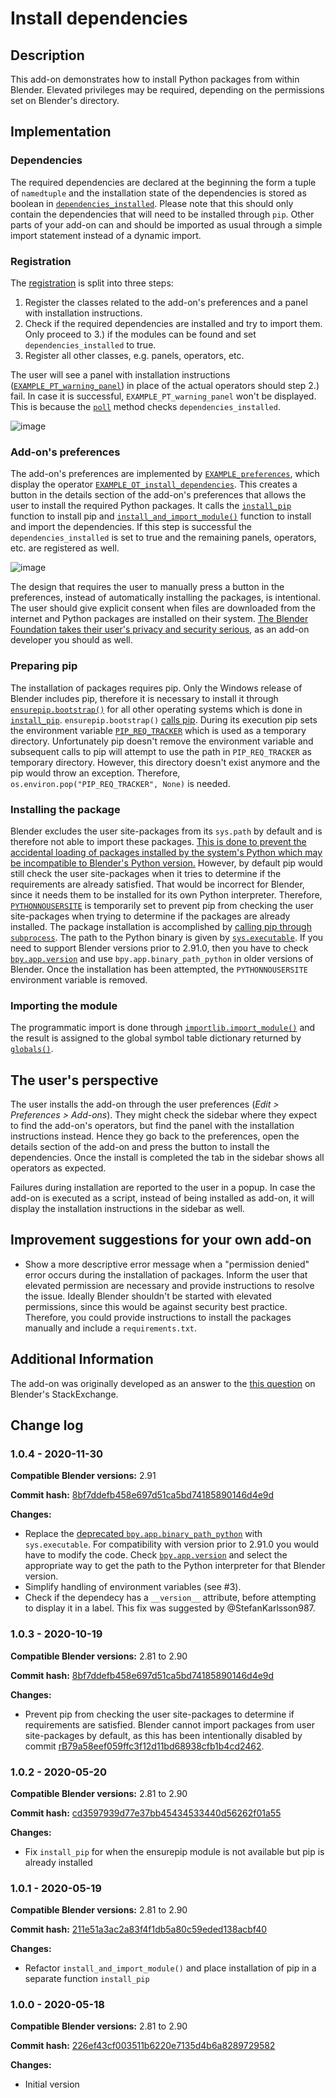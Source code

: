 # Install dependencies

## Description

This add-on demonstrates how to install Python packages from within Blender. Elevated privileges may be required, depending on the permissions set on Blender's directory.

## Implementation

### Dependencies

The required dependencies are declared at the beginning the form a tuple of `namedtuple` and the installation state of the dependencies is stored as boolean in 
[`dependencies_installed`](https://github.com/robertguetzkow/blender-python-examples/blob/4a3c99a843305b91e05db386559905b23cf6eb87/add-ons/install-dependencies/install-dependencies.py#L43). 
Please note that this should only contain the dependencies that will need to be installed through `pip`. Other parts of your add-on can and should be imported as usual through a simple import statement instead of a dynamic import.

### Registration

The [registration](https://github.com/robertguetzkow/blender-python-examples/blob/4a3c99a843305b91e05db386559905b23cf6eb87/add-ons/install-dependencies/install-dependencies.py#L236) is split into three steps:

1. Register the classes related to the add-on's preferences and a panel with installation instructions.
2. Check if the required dependencies are installed and try to import them. Only proceed to 3.) if the modules can be found and set `dependencies_installed` to true.
3. Register all other classes, e.g. panels, operators, etc.

The user will see a panel with installation instructions ([`EXAMPLE_PT_warning_panel`](https://github.com/robertguetzkow/blender-python-examples/blob/4a3c99a843305b91e05db386559905b23cf6eb87/add-ons/install-dependencies/install-dependencies.py#L158)) 
in place of the actual operators should step 2.) fail. In case it is successful, `EXAMPLE_PT_warning_panel` won't be displayed. This is because the 
[`poll`](https://github.com/robertguetzkow/blender-python-examples/blob/4a3c99a843305b91e05db386559905b23cf6eb87/add-ons/install-dependencies/install-dependencies.py#L165) method checks `dependencies_installed`.

![image](./imgs/install-instructions.png)

### Add-on's preferences

The add-on's preferences are implemented by [`EXAMPLE_preferences`](https://github.com/robertguetzkow/blender-python-examples/blob/4a3c99a843305b91e05db386559905b23cf6eb87/add-ons/install-dependencies/install-dependencies.py#L223), which display the 
operator [`EXAMPLE_OT_install_dependencies`](https://github.com/robertguetzkow/blender-python-examples/blob/4a3c99a843305b91e05db386559905b23cf6eb87/add-ons/install-dependencies/install-dependencies.py#L189). This creates a button in the details section 
of the add-on's preferences that allows the user to install the required Python packages. It calls the 
[`install_pip`](https://github.com/robertguetzkow/blender-python-examples/blob/4a3c99a843305b91e05db386559905b23cf6eb87/add-ons/install-dependencies/install-dependencies.py#L68) function to install pip and
[`install_and_import_module()`](https://github.com/robertguetzkow/blender-python-examples/blob/4a3c99a843305b91e05db386559905b23cf6eb87/add-ons/install-dependencies/install-dependencies.py#L89) function to install and import the dependencies. If this step is 
successful the `dependencies_installed` is set to true and the remaining panels, operators, etc. are registered as well.

![image](./imgs/user-preferences-pre-install.png)

The design that requires the user to manually press a button in the preferences, instead of automatically installing the packages, is intentional. The user should give explicit consent when files are
downloaded from the internet and Python packages are installed on their system. [The Blender Foundation takes their user's privacy and security serious](https://www.blender.org/about/license/), as an 
add-on developer you should as well.

### Preparing pip

The installation of packages requires pip. Only the Windows release of Blender includes pip, therefore it is necessary to install it through [`ensurepip.bootstrap()`](https://docs.python.org/3/library/ensurepip.html#ensurepip.bootstrap) for all other operating systems
which is done in [`install_pip`](https://github.com/robertguetzkow/blender-python-examples/blob/4a3c99a843305b91e05db386559905b23cf6eb87/add-ons/install-dependencies/install-dependencies.py#L68). `ensurepip.bootstrap()` 
[calls pip](https://github.com/python/cpython/blob/34b0598295284e3ff6cedf5c05e159ce1fa54d60/Lib/ensurepip/__init__.py#L35). During its execution pip sets the environment variable 
[`PIP_REQ_TRACKER`](https://github.com/pypa/pip/blob/326efa5c710ecf19acc3e1315477251a4cd4bd13/src/pip/_internal/req/req_tracker.py#L54) which is used as a temporary directory. Unfortunately pip doesn't remove the environment variable and subsequent calls to pip 
will attempt to use the path in `PIP_REQ_TRACKER` as temporary directory. However, this directory doesn't exist anymore and the pip would throw an exception. Therefore, `os.environ.pop("PIP_REQ_TRACKER", None)` is needed.

### Installing the package

Blender excludes the user site-packages from its `sys.path` by default and is therefore not able to import these packages. [This is done to prevent the accidental loading of packages installed by the system's Python which may be incompatible to Blender's Python version.](https://developer.blender.org/rB79a58eef059ffc3f12d11bd68938cfb1b4cd2462)
However, by default pip would still check the user site-packages when it tries to determine if the requirements are already satisfied. That would be incorrect for Blender, since it needs them to be installed for its own Python interpreter.
Therefore, [`PYTHONNOUSERSITE`](https://docs.python.org/3/using/cmdline.html#envvar-PYTHONNOUSERSITE) is temporarily set to prevent pip from checking the user site-packages when trying to determine if the packages are already 
installed. The package installation is accomplished by [calling pip through `subprocess`](https://github.com/robertguetzkow/blender-python-examples/blob/4a3c99a843305b91e05db386559905b23cf6eb87/add-ons/install-dependencies/install-dependencies.py#L117). The path to the 
Python binary is given by [`sys.executable`](https://developer.blender.org/rB04c5471ceefb41c9e49bf7c86f07e9e7b8426bb3). If you need to support Blender versions prior to 2.91.0, then you have to check [`bpy.app.version`](https://docs.blender.org/api/current/bpy.app.html#bpy.app.version) 
and use `bpy.app.binary_path_python` in older versions of Blender. Once the installation has been attempted, the `PYTHONNOUSERSITE` environment variable is removed.

### Importing the module

The programmatic import is done through [`importlib.import_module()`](https://docs.python.org/3/library/importlib.html#importlib.import_module) and the result is assigned to the global symbol table dictionary 
returned by [`globals()`](https://docs.python.org/3/library/functions.html#globals).

## The user's perspective

The user installs the add-on through the user preferences (*Edit > Preferences > Add-ons*). They might check the sidebar where they expect to find the add-on's operators, but find the panel with the installation instructions instead.
Hence they go back to the preferences, open the details section of the add-on and press the button to install the dependencies. Once the install is completed the tab in the sidebar shows all operators as expected.

Failures during installation are reported to the user in a popup. In case the add-on is executed as a script, instead of being installed as add-on, it will display the installation instructions in the sidebar as well.

## Improvement suggestions for your own add-on

- Show a more descriptive error message when a "permission denied" error occurs during the installation of packages. Inform the user that elevated permission are necessary and provide instructions to resolve the issue. Ideally Blender shouldn't be started with
 elevated permissions, since this would be against security best practice. Therefore, you could provide instructions to install the packages manually and include a `requirements.txt`.

## Additional Information

The add-on was originally developed as an answer to the [this question](https://blender.stackexchange.com/questions/168448/bundling-python-library-with-addon) on Blender's StackExchange.

## Change log

### 1.0.4 - 2020-11-30
 **Compatible Blender versions:** 2.91

 **Commit hash:** [8bf7ddefb458e697d51ca5bd74185890146d4e9d](https://github.com/robertguetzkow/blender-python-examples/commit/8bf7ddefb458e697d51ca5bd74185890146d4e9d)

 **Changes:**
 - Replace the [deprecated `bpy.app.binary_path_python`](https://developer.blender.org/rB04c5471ceefb41c9e49bf7c86f07e9e7b8426bb3) with `sys.executable`. For compatibility with version prior to 2.91.0 you would have to modify the code. Check [`bpy.app.version`](https://docs.blender.org/api/current/bpy.app.html#bpy.app.version) and select the appropriate way to get the path to the Python interpreter for that Blender version.
 - Simplify handling of environment variables (see #3).
 - Check if the dependecy has a `__version__` attribute, before attempting to display it in a label. This fix was suggested by @StefanKarlsson987.

### 1.0.3 - 2020-10-19

 **Compatible Blender versions:** 2.81 to 2.90

 **Commit hash:** [8bf7ddefb458e697d51ca5bd74185890146d4e9d](https://github.com/robertguetzkow/blender-python-examples/commit/8bf7ddefb458e697d51ca5bd74185890146d4e9d)

 **Changes:**
 - Prevent pip from checking the user site-packages to determine if requirements are satisfied. Blender cannot import packages from user site-packages by default, as this has been intentionally disabled by commit [rB79a58eef059ffc3f12d11bd68938cfb1b4cd2462](https://developer.blender.org/rB79a58eef059ffc3f12d11bd68938cfb1b4cd2462).

### 1.0.2 - 2020-05-20

 **Compatible Blender versions:** 2.81 to 2.90

 **Commit hash:** [cd3597939d77e37bb45434533440d56262f01a55](https://github.com/robertguetzkow/blender-python-examples/commit/cd3597939d77e37bb45434533440d56262f01a55)

 **Changes:**
 - Fix `install_pip` for when the ensurepip module is not available but pip is already installed

### 1.0.1 - 2020-05-19

 **Compatible Blender versions:** 2.81 to 2.90

 **Commit hash:** [211e51a3ac2a83f4f1db5a80c59eded138acbf40](https://github.com/robertguetzkow/blender-python-examples/commit/211e51a3ac2a83f4f1db5a80c59eded138acbf40)

 **Changes:**
 - Refactor `install_and_import_module()` and place installation of pip in a separate function `install_pip`

### 1.0.0 - 2020-05-18

 **Compatible Blender versions:** 2.81 to 2.90

 **Commit hash:** [226ef43cf003511b6220e7135d4b6a8289729582](https://github.com/robertguetzkow/blender-python-examples/commit/226ef43cf003511b6220e7135d4b6a8289729582)

 **Changes:**
 - Initial version
